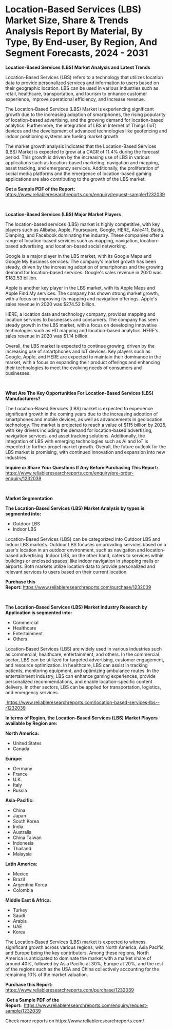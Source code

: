 <p><h1>Location-Based Services (LBS) Market Size, Share & Trends Analysis Report By Material, By Type, By End-user, By Region, And Segment Forecasts, 2024 - 2031</h1></p><p><strong>Location-Based Services (LBS) Market Analysis and Latest Trends</strong></p>
<p><p>Location-Based Services (LBS) refers to a technology that utilizes location data to provide personalized services and information to users based on their geographic location. LBS can be used in various industries such as retail, healthcare, transportation, and tourism to enhance customer experience, improve operational efficiency, and increase revenue.</p><p>The Location-Based Services (LBS) Market is experiencing significant growth due to the increasing adoption of smartphones, the rising popularity of location-based advertising, and the growing demand for location-based analytics. Furthermore, the integration of LBS in Internet of Things (IoT) devices and the development of advanced technologies like geofencing and indoor positioning systems are fueling market growth.</p><p>The market growth analysis indicates that the Location-Based Services (LBS) Market is expected to grow at a CAGR of 11.4% during the forecast period. This growth is driven by the increasing use of LBS in various applications such as location-based marketing, navigation and mapping, asset tracking, and emergency services. Additionally, the proliferation of social media platforms and the emergence of location-based gaming applications are also contributing to the growth of the LBS market.</p></p>
<p><strong>Get a Sample PDF of the Report:&nbsp;</strong> <a href="https://www.reliableresearchreports.com/enquiry/request-sample/1232039">https://www.reliableresearchreports.com/enquiry/request-sample/1232039</a></p>
<p>&nbsp;</p>
<p><strong>Location-Based Services (LBS) Major Market Players</strong></p>
<p><p>The location-based services (LBS) market is highly competitive, with key players such as Alibaba, Apple, Foursquare, Google, HERE, Aisle411, Baidu, Dianping, and Facebook dominating the industry. These companies offer a range of location-based services such as mapping, navigation, location-based advertising, and location-based social networking.</p><p>Google is a major player in the LBS market, with its Google Maps and Google My Business services. The company's market growth has been steady, driven by the increasing adoption of smartphones and the growing demand for location-based services. Google's sales revenue in 2020 was $182.53 billion.</p><p>Apple is another key player in the LBS market, with its Apple Maps and Apple Find My services. The company has shown strong market growth, with a focus on improving its mapping and navigation offerings. Apple's sales revenue in 2020 was $274.52 billion.</p><p>HERE, a location data and technology company, provides mapping and location services to businesses and consumers. The company has seen steady growth in the LBS market, with a focus on developing innovative technologies such as HD mapping and location-based analytics. HERE's sales revenue in 2020 was $1.14 billion.</p><p>Overall, the LBS market is expected to continue growing, driven by the increasing use of smartphones and IoT devices. Key players such as Google, Apple, and HERE are expected to maintain their dominance in the market, with a focus on expanding their product offerings and enhancing their technologies to meet the evolving needs of consumers and businesses.</p></p>
<p>&nbsp;</p>
<p><strong>What Are The Key Opportunities For Location-Based Services (LBS) Manufacturers?</strong></p>
<p><p>The Location-Based Services (LBS) market is expected to experience significant growth in the coming years due to the increasing adoption of smartphones and mobile devices, as well as advancements in geolocation technology. The market is projected to reach a value of $115 billion by 2025, with key drivers including the demand for location-based advertising, navigation services, and asset tracking solutions. Additionally, the integration of LBS with emerging technologies such as AI and IoT is expected to further propel market growth. Overall, the future outlook for the LBS market is promising, with continued innovation and expansion into new industries.</p></p>
<p><strong>Inquire or Share Your Questions If Any Before Purchasing This Report:</strong> <a href="https://www.reliableresearchreports.com/enquiry/pre-order-enquiry/1232039">https://www.reliableresearchreports.com/enquiry/pre-order-enquiry/1232039</a></p>
<p>&nbsp;</p>
<p><strong>Market Segmentation</strong></p>
<p><strong>The Location-Based Services (LBS) Market Analysis by types is segmented into:</strong></p>
<p><ul><li>Outdoor LBS</li><li>Indoor LBS</li></ul></p>
<p><p>Location-Based Services (LBS) can be categorized into Outdoor LBS and Indoor LBS markets. Outdoor LBS focuses on providing services based on a user's location in an outdoor environment, such as navigation and location-based advertising. Indoor LBS, on the other hand, caters to services within buildings or enclosed spaces, like indoor navigation in shopping malls or airports. Both markets utilize location data to provide personalized and relevant services to users based on their current location.</p></p>
<p><strong>Purchase this Report:&nbsp;</strong><a href="https://www.reliableresearchreports.com/purchase/1232039">https://www.reliableresearchreports.com/purchase/1232039</a></p>
<p>&nbsp;</p>
<p><strong>The Location-Based Services (LBS) Market Industry Research by Application is segmented into:</strong></p>
<p><ul><li>Commercial</li><li>Healthcare</li><li>Entertainment</li><li>Others</li></ul></p>
<p><p>Location-Based Services (LBS) are widely used in various industries such as commercial, healthcare, entertainment, and others. In the commercial sector, LBS can be utilized for targeted advertising, customer engagement, and resource optimization. In healthcare, LBS can assist in tracking patients, monitoring equipment, and optimizing ambulance routes. In the entertainment industry, LBS can enhance gaming experiences, provide personalized recommendations, and enable location-specific content delivery. In other sectors, LBS can be applied for transportation, logistics, and emergency services.</p></p>
<p><a href="https://www.reliableresearchreports.com/location-based-services-lbs--r1232039">&nbsp;https://www.reliableresearchreports.com/location-based-services-lbs--r1232039</a></p>
<p><strong>In terms of Region, the Location-Based Services (LBS) Market Players available by Region are:</strong></p>
<p>
    <p> <strong> North America: </strong>
        <ul>
            <li>United States</li>
            <li>Canada</li>
        </ul>
        </p> 
    <p> <strong> Europe: </strong>
        <ul>
            <li>Germany</li>
            <li>France</li>
            <li>U.K.</li>
            <li>Italy</li>
            <li>Russia</li>
        </ul>
        </p> 
    <p> <strong> Asia-Pacific: </strong>
        <ul>
            <li>China</li>
            <li>Japan</li>
            <li>South Korea</li>
            <li>India</li>
            <li>Australia</li>
            <li>China Taiwan</li>
            <li>Indonesia</li>
            <li>Thailand</li>
            <li>Malaysia</li>
        </ul>
        </p> 
    <p> <strong> Latin America: </strong>
        <ul>
            <li>Mexico</li>
            <li>Brazil</li>
            <li>Argentina Korea</li>
            <li>Colombia</li>
        </ul>
        </p> 
    <p> <strong> Middle East & Africa: </strong>
        <ul>
            <li>Turkey</li>
            <li>Saudi</li>
            <li>Arabia</li>
            <li>UAE</li>
            <li>Korea</li>
        </ul>
    </p>
    </p>
<p><p>The Location-Based Services (LBS) market is expected to witness significant growth across various regions, with North America, Asia Pacific, and Europe being the key contributors. Among these regions, North America is anticipated to dominate the market with a market share of around 40%, followed by Asia Pacific at 30%, Europe at 20%, and the rest of the regions such as the USA and China collectively accounting for the remaining 10% of the market valuation.</p></p>
<p><strong>Purchase this Report: </strong><a href="https://www.reliableresearchreports.com/purchase/1232039">https://www.reliableresearchreports.com/purchase/1232039</a></p>
<p>&nbsp;<strong>Get a Sample PDF of the Report:&nbsp;&nbsp;</strong><a href="https://www.reliableresearchreports.com/enquiry/request-sample/1232039">https://www.reliableresearchreports.com/enquiry/request-sample/1232039</a></p>
<p><strong></strong></p>
<p>Check more reports on https://www.reliableresearchreports.com/</p>